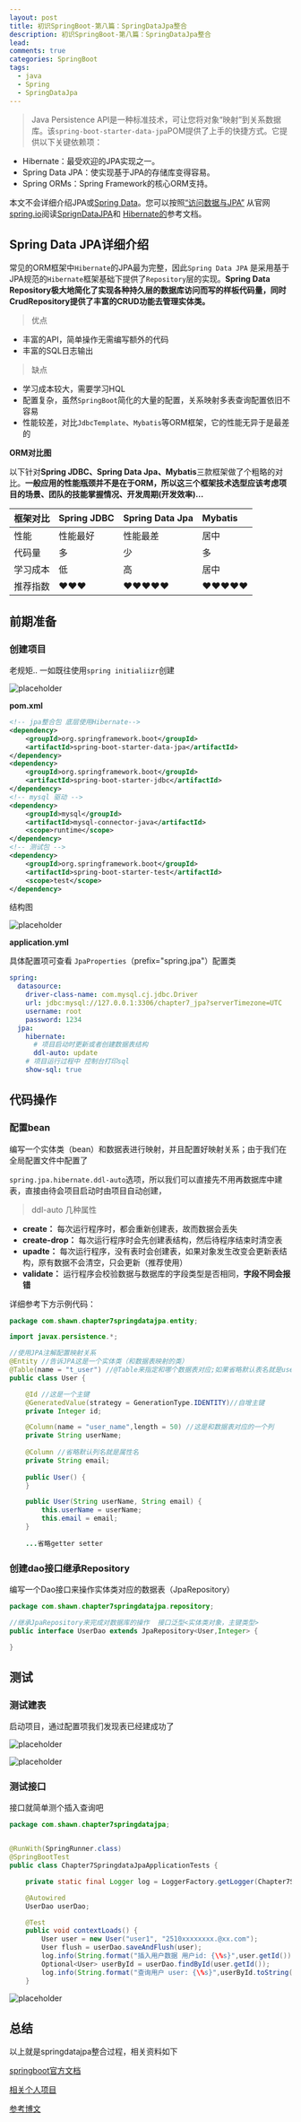 ```yaml
---
layout: post
title: 初识SpringBoot-第八篇：SpringDataJpa整合
description: 初识SpringBoot-第八篇：SpringDataJpa整合
lead: 
comments: true
categories: SpringBoot
tags:
  - java
  - Spring
  - SpringDataJpa
---
```


>Java Persistence API是一种标准技术，可让您将对象“映射”到关系数据库。该`spring-boot-starter-data-jpa`POM提供了上手的快捷方式。它提供以下关键依赖项：

<!-- more -->

- Hibernate：最受欢迎的JPA实现之一。
- Spring Data JPA：使实现基于JPA的存储库变得容易。
- Spring ORMs：Spring Framework的核心ORM支持。

本文不会详细介绍JPA或[Spring Data](https://projects.spring.io/spring-data/)。您可以按照[“访问数据与JPA”](https://spring.io/guides/gs/accessing-data-jpa/) 从官网[spring.io](https://spring.io/)阅读[SprignDataJPA](https://projects.spring.io/spring-data-jpa/)和 [Hibernate的](https://hibernate.org/orm/documentation/)参考文档。



## Spring Data JPA详细介绍

常见的ORM框架中`Hibernate`的JPA最为完整，因此`Spring Data JPA` 是采用基于JPA规范的`Hibernate`框架基础下提供了`Repository`层的实现。**Spring Data Repository极大地简化了实现各种持久层的数据库访问而写的样板代码量，同时CrudRepository提供了丰富的CRUD功能去管理实体类。**

> 优点

- 丰富的API，简单操作无需编写额外的代码
- 丰富的SQL日志输出

> 缺点

- 学习成本较大，需要学习HQL
- 配置复杂，虽然`SpringBoot`简化的大量的配置，关系映射多表查询配置依旧不容易
- 性能较差，对比`JdbcTemplate`、`Mybatis`等ORM框架，它的性能无异于是最差的



 **ORM对比图**

以下针对**Spring JDBC、Spring Data Jpa、Mybatis**三款框架做了个粗略的对比。**一般应用的性能瓶颈并不是在于ORM，所以这三个框架技术选型应该考虑项目的场景、团队的技能掌握情况、开发周期(开发效率)…**

| 框架对比 | Spring JDBC | Spring Data Jpa | Mybatis |
| :------- | :---------- | :-------------- | :------ |
| 性能     | 性能最好    | 性能最差        | 居中    |
| 代码量   | 多          | 少              | 多      |
| 学习成本 | 低          | 高              | 居中    |
| 推荐指数 | ❤❤❤         | ❤❤❤❤❤           | ❤❤❤❤❤   |



## 前期准备

### 创建项目

老规矩.. 一如既往使用`spring initialiizr`创建

![placeholder](/assets/images/初识SpringBoot-第八篇_SpringDataJpa整合/1564288001185.png )

**pom.xml**

```xml
<!-- jpa整合包 底层使用Hibernate-->
<dependency>
    <groupId>org.springframework.boot</groupId>
    <artifactId>spring-boot-starter-data-jpa</artifactId>
</dependency>
<dependency>
    <groupId>org.springframework.boot</groupId>
    <artifactId>spring-boot-starter-jdbc</artifactId>
</dependency>
<!-- mysql 驱动 -->
<dependency>
    <groupId>mysql</groupId>
    <artifactId>mysql-connector-java</artifactId>
    <scope>runtime</scope>
</dependency>
<!-- 测试包 -->
<dependency>
    <groupId>org.springframework.boot</groupId>
    <artifactId>spring-boot-starter-test</artifactId>
    <scope>test</scope>
</dependency>
```

结构图

![placeholder](/assets/images/初识SpringBoot-第八篇_SpringDataJpa整合/1564291538028.png )

**application.yml**

具体配置项可查看 `JpaProperties`（prefix="spring.jpa"）配置类

```yml
spring:
  datasource:
    driver-class-name: com.mysql.cj.jdbc.Driver
    url: jdbc:mysql://127.0.0.1:3306/chapter7_jpa?serverTimezone=UTC
    username: root
    password: 1234
  jpa:
    hibernate:
      # 项目启动时更新或者创建数据表结构
      ddl-auto: update
    # 项目运行过程中 控制台打印sql
    show-sql: true
```



## 代码操作

### 配置bean

编写一个实体类（bean）和数据表进行映射，并且配置好映射关系；由于我们在全局配置文件中配置了

`spring.jpa.hibernate.ddl-auto`选项，所以我们可以直接先不用再数据库中建表，直接由待会项目启动时由项目自动创建，

> ddl-auto 几种属性

- **create：** 每次运行程序时，都会重新创建表，故而数据会丢失
- **create-drop：** 每次运行程序时会先创建表结构，然后待程序结束时清空表
- **upadte：** 每次运行程序，没有表时会创建表，如果对象发生改变会更新表结构，原有数据不会清空，只会更新（推荐使用）
- **validate：** 运行程序会校验数据与数据库的字段类型是否相同，**字段不同会报错**

详细参考下方示例代码：

```java
package com.shawn.chapter7springdatajpa.entity;

import javax.persistence.*;

//使用JPA注解配置映射关系
@Entity //告诉JPA这是一个实体类（和数据表映射的类）
@Table(name = "t_user") //@Table来指定和哪个数据表对应;如果省略默认表名就是user；
public class User {

    @Id //这是一个主键
    @GeneratedValue(strategy = GenerationType.IDENTITY)//自增主键
    private Integer id;

    @Column(name = "user_name",length = 50) //这是和数据表对应的一个列
    private String userName;
    
    @Column //省略默认列名就是属性名
    private String email;
    
    public User() {
    }

    public User(String userName, String email) {
        this.userName = userName;
        this.email = email;
    }
    
    ...省略getter setter
```

### 创建dao接口继承Repository

编写一个Dao接口来操作实体类对应的数据表（JpaRepository）

```java
package com.shawn.chapter7springdatajpa.repository;

//继承JpaRepository来完成对数据库的操作  接口泛型<实体类对象，主键类型>
public interface UserDao extends JpaRepository<User,Integer> {

}
```

## 测试

### 测试建表

启动项目，通过配置项我们发现表已经建成功了

![placeholder](/assets/images/初识SpringBoot-第八篇_SpringDataJpa整合/1564293387787.png )

![placeholder](/assets/images/初识SpringBoot-第八篇_SpringDataJpa整合/1564293447896.png )

### 测试接口

接口就简单测个插入查询吧

```java
package com.shawn.chapter7springdatajpa;


@RunWith(SpringRunner.class)
@SpringBootTest
public class Chapter7SpringdataJpaApplicationTests {

    private static final Logger log = LoggerFactory.getLogger(Chapter7SpringdataJpaApplicationTests.class);

    @Autowired
    UserDao userDao;

    @Test
    public void contextLoads() {
        User user = new User("user1", "2510xxxxxxxx.@xx.com");
        User flush = userDao.saveAndFlush(user);
        log.info(String.format("插入用户数据 用户id: {\%s}",user.getId()));
        Optional<User> userById = userDao.findById(user.getId());
        log.info(String.format("查询用户 user: {\%s}",userById.toString()));
    }

```

![placeholder](/assets/images/初识SpringBoot-第八篇_SpringDataJpa整合/1564293620556.png )


## 总结

以上就是springdatajpa整合过程，相关资料如下

[springboot官方文档](https://docs.spring.io/spring-boot/docs/current/reference/html/boot-features-sql.html#boot-features-jpa-and-spring-data)

[相关个人项目](https://github.com/ShawnJim/spring-boot-learning/tree/master/chapter7-springdata-jpa)

[参考博文](https://blog.battcn.com/2018/05/08/springboot/v2-orm-jpa/)

